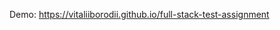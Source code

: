 Demo: <a href="https://vitaliiborodii.github.io/full-stack-test-assignment" target="_blank">https://vitaliiborodii.github.io/full-stack-test-assignment</a>
